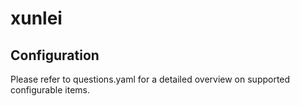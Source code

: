 # xunlei

## Configuration

Please refer to questions.yaml for a detailed overview on supported configurable items.
